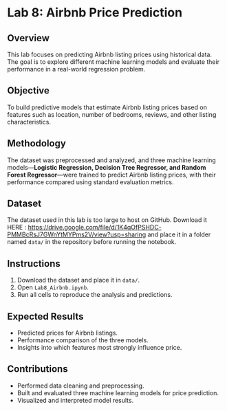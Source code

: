 # Lab 8: Airbnb Price Prediction

## Overview
This lab focuses on predicting Airbnb listing prices using historical data. The goal is to explore different machine learning models and evaluate their performance in a real-world regression problem.

## Objective
To build predictive models that estimate Airbnb listing prices based on features such as location, number of bedrooms, reviews, and other listing characteristics.

## Methodology
The dataset was preprocessed and analyzed, and three machine learning models—**Logistic Regression, Decision Tree Regressor, and Random Forest Regressor**—were trained to predict Airbnb listing prices, with their performance compared using standard evaluation metrics.

## Dataset
The dataset used in this lab is too large to host on GitHub. Download it HERE : https://drive.google.com/file/d/1K4qOfPSHDC-PMMBcRsJ7GWnYtMYPms2V/view?usp=sharing and place it in a folder named `data/` in the repository before running the notebook.

## Instructions
1. Download the dataset and place it in `data/`.  
2. Open `Lab8_Airbnb.ipynb`.  
3. Run all cells to reproduce the analysis and predictions.

## Expected Results
- Predicted prices for Airbnb listings.  
- Performance comparison of the three models.  
- Insights into which features most strongly influence price.

## Contributions
- Performed data cleaning and preprocessing.  
- Built and evaluated three machine learning models for price prediction.  
- Visualized and interpreted model results.
